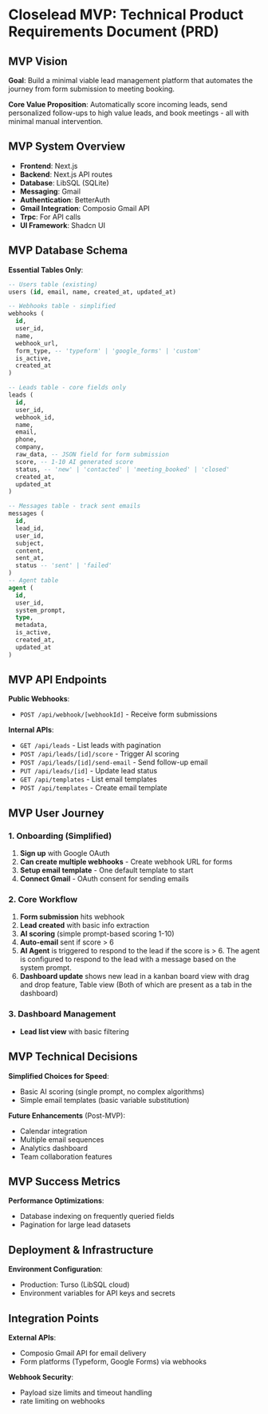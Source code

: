 # Closelead MVP: Technical Product Requirements Document (PRD)

## MVP Vision

**Goal**: Build a minimal viable lead management platform that automates the journey from form submission to meeting booking.

**Core Value Proposition**: Automatically score incoming leads, send personalized follow-ups to high value leads, and book meetings - all with minimal manual intervention.

## MVP System Overview

- **Frontend**: Next.js
- **Backend**: Next.js API routes
- **Database**: LibSQL (SQLite)
- **Messaging**: Gmail
- **Authentication**: BetterAuth
- **Gmail Integration**: Composio Gmail API
- **Trpc**: For API calls
- **UI Framework**: Shadcn UI

## MVP Database Schema

**Essential Tables Only**:

```sql
-- Users table (existing)
users (id, email, name, created_at, updated_at)

-- Webhooks table - simplified
webhooks (
  id, 
  user_id, 
  name, 
  webhook_url, 
  form_type, -- 'typeform' | 'google_forms' | 'custom'
  is_active,
  created_at
)

-- Leads table - core fields only
leads (
  id,
  user_id,
  webhook_id,
  name,
  email,
  phone,
  company,
  raw_data, -- JSON field for form submission
  score, -- 1-10 AI generated score
  status, -- 'new' | 'contacted' | 'meeting_booked' | 'closed'
  created_at,
  updated_at
)

-- Messages table - track sent emails
messages (
  id,
  lead_id,
  user_id,
  subject,
  content,
  sent_at,
  status -- 'sent' | 'failed'
)
-- Agent table
agent (
  id,
  user_id,
  system_prompt,
  type,
  metadata,
  is_active,
  created_at,
  updated_at
)
```

## MVP API Endpoints

**Public Webhooks**:
- `POST /api/webhook/[webhookId]` - Receive form submissions

**Internal APIs**:
- `GET /api/leads` - List leads with pagination
- `POST /api/leads/[id]/score` - Trigger AI scoring
- `POST /api/leads/[id]/send-email` - Send follow-up email
- `PUT /api/leads/[id]` - Update lead status
- `GET /api/templates` - List email templates
- `POST /api/templates` - Create email template

## MVP User Journey

### 1. Onboarding (Simplified)
1. **Sign up** with Google OAuth
2. **Can create multiple webhooks** - Create webhook URL for forms
3. **Setup email template** - One default template to start
4. **Connect Gmail** - OAuth consent for sending emails

### 2. Core Workflow
1. **Form submission** hits webhook
2. **Lead created** with basic info extraction
3. **AI scoring** (simple prompt-based scoring 1-10)
4. **Auto-email** sent if score > 6
5. **AI Agent** is triggered to respond to the lead if the score is > 6. The agent is configured to respond to the lead with a message based on the system prompt.
6. **Dashboard update** shows new lead in a kanban board view with drag and drop feature, Table view (Both of which are present as a tab in the dashboard)

### 3. Dashboard Management
- **Lead list view** with basic filtering

## MVP Technical Decisions

**Simplified Choices for Speed**:
- Basic AI scoring (single prompt, no complex algorithms)
- Simple email templates (basic variable substitution)

**Future Enhancements** (Post-MVP):
- Calendar integration
- Multiple email sequences
- Analytics dashboard
- Team collaboration features

## MVP Success Metrics

**Performance Optimizations**:
- Database indexing on frequently queried fields
- Pagination for large lead datasets

## Deployment & Infrastructure

**Environment Configuration**:
- Production: Turso (LibSQL cloud)
- Environment variables for API keys and secrets

## Integration Points

**External APIs**:
- Composio Gmail API for email delivery
- Form platforms (Typeform, Google Forms) via webhooks

**Webhook Security**:
- Payload size limits and timeout handling
- rate limiting on webhooks